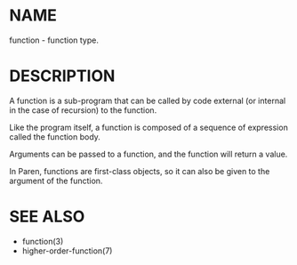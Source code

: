 # NAME
function - function type.

# DESCRIPTION
A function is a sub-program that can be called by code external (or internal in the case of recursion) to the function.

Like the program itself, a function is composed of a sequence of expression called the function body.

Arguments can be passed to a function, and the function will return a value.

In Paren, functions are first-class objects, so it can also be given to the argument of the function.

# SEE ALSO
- function(3)
- higher-order-function(7)
